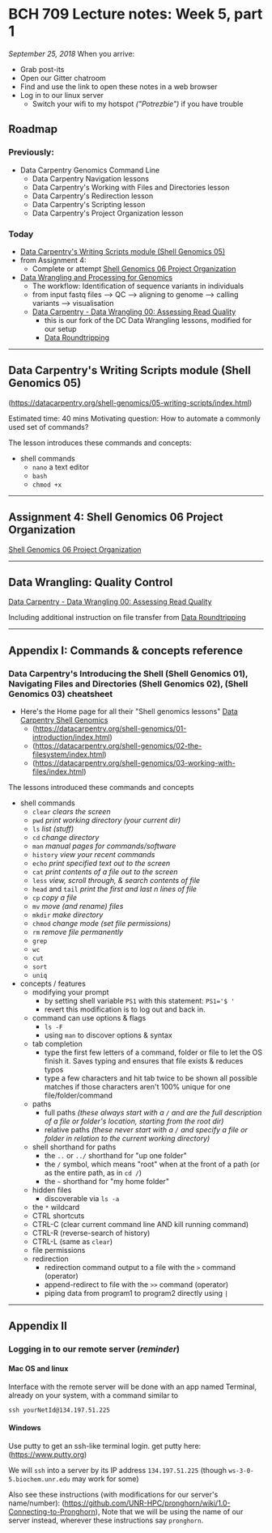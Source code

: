 # BCH 709 Lecture notes: Week 5, part 1

_September 25, 2018_
When you arrive:

- Grab post-its
- Open our Gitter chatroom
- Find and use the link to open these notes in a web browser
- Log in to our linux server
   - Switch your wifi to my hotspot _("Potrezbie")_ if you have trouble

## Roadmap

### Previously:

- Data Carpentry Genomics Command Line
   - Data Carpentry Navigation lessons
   - Data Carpentry's Working with Files and Directories lesson
   - Data Carpentry's Redirection lesson
   - Data Carpentry's Scripting lesson
   - Data Carpentry's Project Organization lesson


### Today
- [Data Carpentry's Writing Scripts module (Shell Genomics 05)](https://datacarpentry.org/shell-genomics/05-writing-scripts/index.html)
- from Assignment 4:
   - Complete or attempt [Shell Genomics 06 Project Organization](https://datacarpentry.org/shell-genomics/06-organization/index.html)
- [Data Wrangling and Processing for Genomics](https://rltillett.github.io/wrangling-genomics/)
   - The workflow: Identification of sequence variants in individuals
   - from input fastq files --> QC --> aligning to genome --> calling variants --> visualisation
   - [Data Carpentry - Data Wrangling 00: Assessing Read Quality](https://rltillett.github.io/wrangling-genomics/00-quality-control/index.html)
      - this is our fork of the DC Data Wrangling lessons, modified for our setup
      - [Data Roundtripping](https://rltillett.github.io/cloud-genomics/04-data-roundtripping/index.html)

---

## Data Carpentry's Writing Scripts module (Shell Genomics 05)

(https://datacarpentry.org/shell-genomics/05-writing-scripts/index.html)

Estimated time: 40 mins
Motivating question: How to automate a commonly used set of commands?

The lesson introduces these commands and concepts:

- shell commands
   - `nano` a text editor
   - `bash`
   - `chmod +x`

---

## Assignment 4: Shell Genomics 06 Project Organization

[Shell Genomics 06 Project Organization](https://datacarpentry.org/shell-genomics/06-organization/index.html)

---

## Data Wrangling: Quality Control

[Data Carpentry - Data Wrangling 00: Assessing Read Quality](https://rltillett.github.io/wrangling-genomics/00-quality-control/index.html)

Including additional instruction on file transfer from [Data Roundtripping](https://rltillett.github.io/cloud-genomics/04-data-roundtripping/index.html)

---

## Appendix I: Commands & concepts reference

### Data Carpentry's Introducing the Shell (Shell Genomics 01), Navigating Files and Directories (Shell Genomics 02), (Shell Genomics 03) cheatsheet

- Here's the Home page for all their "Shell genomics lessons" [Data Carpentry Shell Genomics](https://datacarpentry.org/shell-genomics/)
   - (https://datacarpentry.org/shell-genomics/01-introduction/index.html)
   - (https://datacarpentry.org/shell-genomics/02-the-filesystem/index.html)
   - (https://datacarpentry.org/shell-genomics/03-working-with-files/index.html)

The lessons introduced these commands and concepts

- shell commands
   - `clear` _clears the screen_
   - `pwd` _print working directory (your current dir)_
   - `ls` _list (stuff)_
   - `cd` _change directory_
   - `man` _manual pages for commands/software_
   - `history` _view your recent commands_
   - `echo` _print specified text out to the screen_
   - `cat` _print contents of a file out to the screen_
   - `less` _view, scroll through, & search contents of file_
   - `head` and `tail` _print the first and last n lines of file_
   - `cp` _copy a file_
   - `mv` _move (and rename) files_
   - `mkdir` _make directory_
   - `chmod` _change mode (set file permissions)_
   - `rm` _remove file permanently_
   - `grep`
   - `wc`
   - `cut`
   - `sort`
   - `uniq`
- concepts / features
   - modifying your prompt
      - by setting shell variable `PS1` with this statement: `PS1='$ '`
      - revert this modification is to log out and back in.
   - command can use options & flags
      - `ls -F`
      - using `man` to discover options & syntax
   - tab completion
      - type the first few letters of a command, folder or file to let the OS finish it. Saves typing and ensures that file exists & reduces typos
      - type a few characters and hit tab twice to be shown all possible matches if those characters aren't 100% unique for one file/folder/command
   - paths
      - full paths _(these always start with a `/` and are the full description of a file or folder's location, starting from the root dir)_
      - relative paths _(these never start with a `/` and specify a file or folder in relation to the current working directory)_
   - shell shorthand for paths
      - the `..` or `../` shorthand for "up one folder"
      - the `/` symbol, which means "root" when at the front of a path (or as the entire path, as in `cd /`)
      - the `~` shorthand for "my home folder"
   - hidden files
      - discoverable via `ls -a`
   - the `*` wildcard
   - CTRL shortcuts
   - CTRL-C (clear current command line AND kill running command)
   - CTRL-R (reverse-search of history)
   - CTRL-L (same as `clear`)
   - file permissions
   - redirection
      - redirection command output to a file with the `>` command (operator)
      - append-redirect to file with the `>>` command (operator)
      - piping data from program1 to program2 directly using `|`

---

## Appendix II

### Logging in to our remote server (*reminder*)

#### Mac OS and linux

Interface with the remote server will be done with an app named Terminal, already on your system, with a command similar to

`ssh yourNetId@134.197.51.225`

#### Windows

Use putty to get an ssh-like terminal login.
get putty here: (https://www.putty.org)

We will `ssh` into a server by its IP address `134.197.51.225` (though `ws-3-0-5.biochem.unr.edu` may work for some)

Also see these instructions (with modifications for our server's name/number):
 (https://github.com/UNR-HPC/pronghorn/wiki/1.0-Connecting-to-Pronghorn), Note that we will be using the name of our server instead, wherever these  instructions say `pronghorn`.
